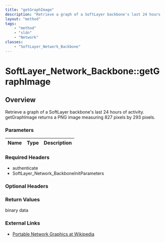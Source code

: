 ```yaml
---
title: "getGraphImage"
description: "Retrieve a graph of a SoftLayer backbone's last 24 hours of activity. getGraphImage returns a PNG image measuring 827 pi... "
layout: "method"
tags:
    - "method"
    - "sldn"
    - "Network"
classes:
    - "SoftLayer_Network_Backbone"
---
```

# SoftLayer_Network_Backbone::getGraphImage
## Overview 
Retrieve a graph of a SoftLayer backbone's last 24 hours of activity. getGraphImage returns a PNG image measuring 827 pixels by 293 pixels.

### Parameters 
|Name | Type | Description |
| --- | --- | --- |


### Required Headers
* authenticate
* SoftLayer_Network_BackboneInitParameters

### Optional Headers

### Return Values
binary data

### External Links


* [Portable Network Graphics at Wikipedia](http://en.wikipedia.org/wiki/Portable_Network_Graphics)


